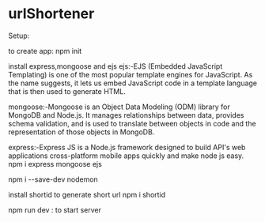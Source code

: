 # urlShortener

Setup:

to create app:
npm init

install express,mongoose and ejs 
ejs:-EJS (Embedded JavaScript Templating) is one of the most popular template engines for JavaScript. As the name suggests, it lets us embed JavaScript code in a template language that is then used to generate HTML.

mongoose:-Mongoose is an Object Data Modeling (ODM) library for MongoDB and Node.js. It manages relationships between data, provides schema validation, and is used to translate between objects in code and the representation of those objects in MongoDB.

express:-Express JS is a Node.js framework designed to build API's web applications cross-platform mobile apps quickly and make node js easy.
npm i express mongoose ejs

npm i --save-dev nodemon

install shortid to generate short url
npm i shortid

npm run dev : to start server
